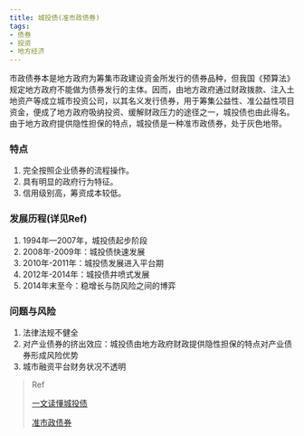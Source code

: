 ```yaml
---
title: 城投债(准市政债券)
tags:
- 债券
- 投资
- 地方经济
---
```


市政债券本是地方政府为筹集市政建设资金所发行的债券品种，但我国《预算法》规定地方政府不能做为债券发行的主体。因而，由地方政府通过财政拨款、注入土地资产等成立城市投资公司，以其名义发行债券，用于筹集公益性、准公益性项目资金，便成了地方政府吸纳投资、缓解财政压力的途径之一，城投债也由此得名。由于地方政府提供隐性担保的特点，城投债是一种准市政债券，处于灰色地带。

<!-- more -->

### 特点

1. 完全按照企业债券的流程操作。
2. 具有明显的政府行为特征。
3. 信用级别高，筹资成本较低。

### 发展历程(详见Ref)
1. 1994年—2007年，城投债起步阶段
2. 2008年-2009年：城投债快速发展
3. 2010年-2011年：城投债发展进入平台期
4. 2012年-2014年：城投债井喷式发展
5. 2014年末至今：稳增长与防风险之间的博弈

### 问题与风险

1. 法律法规不健全
2. 对产业债券的挤出效应：城投债由地方政府财政提供隐性担保的特点对产业债券形成风险优势
3. 城市融资平台财务状况不透明

> Ref
> 
> [一文读懂城投债]()
> 
> [准市政债券]()
